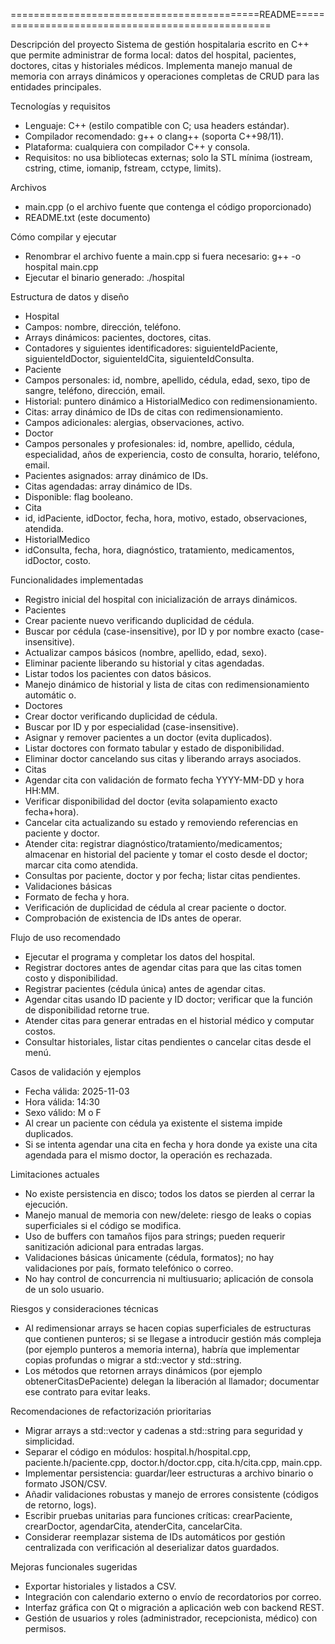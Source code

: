 ===========================================README==================================================

Descripción del proyecto
Sistema de gestión hospitalaria escrito en C++ que permite administrar de forma local: datos del hospital, pacientes, doctores, citas y historiales médicos. Implementa manejo manual de memoria con arrays dinámicos y operaciones completas de CRUD para las entidades principales.

Tecnologías y requisitos
- Lenguaje: C++ (estilo compatible con C; usa headers estándar).
- Compilador recomendado: g++ o clang++ (soporta C++98/11).
- Plataforma: cualquiera con compilador C++ y consola.
- Requisitos: no usa bibliotecas externas; solo la STL mínima (iostream, cstring, ctime, iomanip, fstream, cctype, limits).

Archivos
- main.cpp (o el archivo fuente que contenga el código proporcionado)
- README.txt (este documento)

Cómo compilar y ejecutar
- Renombrar el archivo fuente a main.cpp si fuera necesario: g++ -o hospital main.cpp
- Ejecutar el binario generado: ./hospital

Estructura de datos y diseño
- Hospital
- Campos: nombre, dirección, teléfono.
- Arrays dinámicos: pacientes, doctores, citas.
- Contadores y siguientes identificadores: siguienteIdPaciente, siguienteIdDoctor, siguienteIdCita, siguienteIdConsulta.
- Paciente
- Campos personales: id, nombre, apellido, cédula, edad, sexo, tipo de sangre, teléfono, dirección, email.
- Historial: puntero dinámico a HistorialMedico con redimensionamiento.
- Citas: array dinámico de IDs de citas con redimensionamiento.
- Campos adicionales: alergias, observaciones, activo.
- Doctor
- Campos personales y profesionales: id, nombre, apellido, cédula, especialidad, años de experiencia, costo de consulta, horario, teléfono, email.
- Pacientes asignados: array dinámico de IDs.
- Citas agendadas: array dinámico de IDs.
- Disponible: flag booleano.
- Cita
- id, idPaciente, idDoctor, fecha, hora, motivo, estado, observaciones, atendida.
- HistorialMedico
- idConsulta, fecha, hora, diagnóstico, tratamiento, medicamentos, idDoctor, costo.

Funcionalidades implementadas
- Registro inicial del hospital con inicialización de arrays dinámicos.
- Pacientes
- Crear paciente nuevo verificando duplicidad de cédula.
- Buscar por cédula (case-insensitive), por ID y por nombre exacto (case-insensitive).
- Actualizar campos básicos (nombre, apellido, edad, sexo).
- Eliminar paciente liberando su historial y citas agendadas.
- Listar todos los pacientes con datos básicos.
- Manejo dinámico de historial y lista de citas con redimensionamiento automátic o.
- Doctores
- Crear doctor verificando duplicidad de cédula.
- Buscar por ID y por especialidad (case-insensitive).
- Asignar y remover pacientes a un doctor (evita duplicados).
- Listar doctores con formato tabular y estado de disponibilidad.
- Eliminar doctor cancelando sus citas y liberando arrays asociados.
- Citas
- Agendar cita con validación de formato fecha YYYY-MM-DD y hora HH:MM.
- Verificar disponibilidad del doctor (evita solapamiento exacto fecha+hora).
- Cancelar cita actualizando su estado y removiendo referencias en paciente y doctor.
- Atender cita: registrar diagnóstico/tratamiento/medicamentos; almacenar en historial del paciente y tomar el costo desde el doctor; marcar cita como atendida.
- Consultas por paciente, doctor y por fecha; listar citas pendientes.
- Validaciones básicas
- Formato de fecha y hora.
- Verificación de duplicidad de cédula al crear paciente o doctor.
- Comprobación de existencia de IDs antes de operar.

Flujo de uso recomendado
- Ejecutar el programa y completar los datos del hospital.
- Registrar doctores antes de agendar citas para que las citas tomen costo y disponibilidad.
- Registrar pacientes (cédula única) antes de agendar citas.
- Agendar citas usando ID paciente y ID doctor; verificar que la función de disponibilidad retorne true.
- Atender citas para generar entradas en el historial médico y computar costos.
- Consultar historiales, listar citas pendientes o cancelar citas desde el menú.

Casos de validación y ejemplos
- Fecha válida: 2025-11-03
- Hora válida: 14:30
- Sexo válido: M o F
- Al crear un paciente con cédula ya existente el sistema impide duplicados.
- Si se intenta agendar una cita en fecha y hora donde ya existe una cita agendada para el mismo doctor, la operación es rechazada.

Limitaciones actuales
- No existe persistencia en disco; todos los datos se pierden al cerrar la ejecución.
- Manejo manual de memoria con new/delete: riesgo de leaks o copias superficiales si el código se modifica.
- Uso de buffers con tamaños fijos para strings; pueden requerir sanitización adicional para entradas largas.
- Validaciones básicas únicamente (cédula, formatos); no hay validaciones por país, formato telefónico o correo.
- No hay control de concurrencia ni multiusuario; aplicación de consola de un solo usuario.

Riesgos y consideraciones técnicas
- Al redimensionar arrays se hacen copias superficiales de estructuras que contienen punteros; si se llegase a introducir gestión más compleja (por ejemplo punteros a memoria interna), habría que implementar copias profundas o migrar a std::vector y std::string.
- Los métodos que retornen arrays dinámicos (por ejemplo obtenerCitasDePaciente) delegan la liberación al llamador; documentar ese contrato para evitar leaks.

Recomendaciones de refactorización prioritarias
- Migrar arrays a std::vector y cadenas a std::string para seguridad y simplicidad.
- Separar el código en módulos: hospital.h/hospital.cpp, paciente.h/paciente.cpp, doctor.h/doctor.cpp, cita.h/cita.cpp, main.cpp.
- Implementar persistencia: guardar/leer estructuras a archivo binario o formato JSON/CSV.
- Añadir validaciones robustas y manejo de errores consistente (códigos de retorno, logs).
- Escribir pruebas unitarias para funciones críticas: crearPaciente, crearDoctor, agendarCita, atenderCita, cancelarCita.
- Considerar reemplazar sistema de IDs automáticos por gestión centralizada con verificación al deserializar datos guardados.

Mejoras funcionales sugeridas
- Exportar historiales y listados a CSV.
- Integración con calendario externo o envío de recordatorios por correo.
- Interfaz gráfica con Qt o migración a aplicación web con backend REST.
- Gestión de usuarios y roles (administrador, recepcionista, médico) con permisos.


